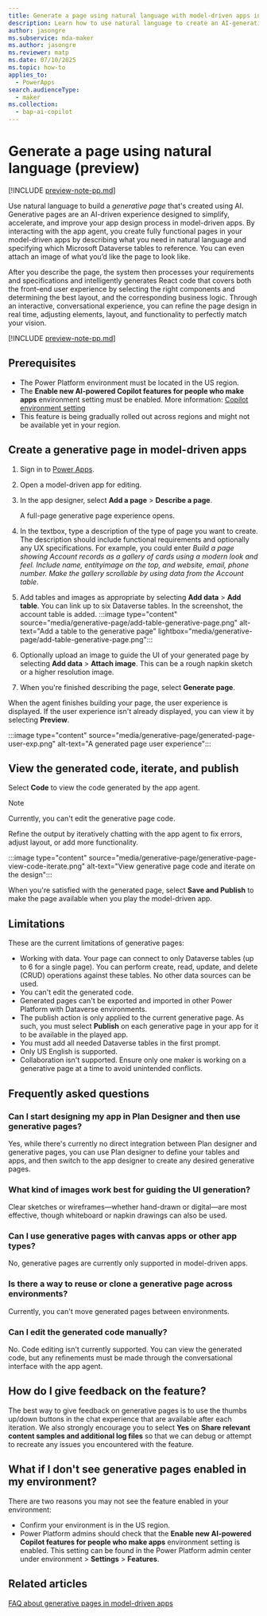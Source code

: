 ```yaml
---
title: Generate a page using natural language with model-driven apps in Power Apps
description: Learn how to use natural language to create an AI-generative page to use with a model-driven app.
author: jasongre
ms.subservice: mda-maker
ms.author: jasongre
ms.reviewer: matp
ms.date: 07/10/2025
ms.topic: how-to
applies_to: 
  - PowerApps
search.audienceType: 
  - maker
ms.collection: 
  - bap-ai-copilot 
---
```

# Generate a page using natural language (preview)

[!INCLUDE [preview-note-pp.md](../../../shared/preview-includes/preview-banner.md)]

Use natural language to build a *generative page* that's created using AI. Generative pages are an AI-driven experience designed to simplify, accelerate, and improve your app design process in model-driven apps. By interacting with the app agent, you create fully functional pages in your model-driven apps by describing what you need in natural language and specifying which Microsoft Dataverse tables to reference. You can even attach an image of what you’d like the page to look like. 

After you describe the page, the system then processes your requirements and specifications and intelligently generates React code that covers both the front-end user experience by selecting the right components and determining the best layout, and the corresponding business logic. Through an interactive, conversational experience, you can refine the page design in real time, adjusting elements, layout, and functionality to perfectly match your vision.

[!INCLUDE [preview-note-pp.md](../../../shared/preview-includes/preview-note-pp.md)]

## Prerequisites

- The Power Platform environment must be located in the US region.
- The **Enable new AI-powered Copilot features for people who make apps** environment setting must be enabled. More information: [Copilot environment setting](/power-platform/admin/settings-features?tabs=new#copilot-preview)
- This feature is being gradually rolled out across regions and might not be available yet in your region.

## Create a generative page in model-driven apps

1. Sign in to [Power Apps](https://make.powerapps.com).
1. Open a model-driven app for editing.
1. In the app designer, select **Add a page** > **Describe a page**.

   A full-page generative page experience opens.
1. In the textbox, type a description of the type of page you want to create. The description should include functional requirements and optionally any UX specifications. For example, you could enter *Build a page showing Account records as a gallery of cards using a modern look and feel. Include name, entityimage on the top, and website, email, phone number. Make the gallery scrollable by using data from the Account table*.
1. Add tables and images as appropriate by selecting **Add data** > **Add table**. You can link up to six Dataverse tables. In the screenshot, the account table is added.
   :::image type="content" source="media/generative-page/add-table-generative-page.png" alt-text="Add a table to the generative page" lightbox="media/generative-page/add-table-generative-page.png":::

1. Optionally upload an image to guide the UI of your generated page by selecting **Add data** > **Attach image**. This can be a rough napkin sketch or a higher resolution image.
1. When you're finished describing the page, select **Generate page**.

When the agent finishes building your page, the user experience is displayed. If the user experience isn't already displayed, you can view it by selecting **Preview**.

:::image type="content" source="media/generative-page/generated-page-user-exp.png" alt-text="A generated page user experience":::

## View the generated code, iterate, and publish

Select **Code** to view the code generated by the app agent.

> [!NOTE]
> Currently, you can't edit the generative page code.

Refine the output by iteratively chatting with the app agent to fix errors, adjust layout, or add more functionality.

:::image type="content" source="media/generative-page/generative-page-view-code-iterate.png" alt-text="View generative page code and iterate on the design":::

When you're satisfied with the generated page, select **Save and Publish** to make the page available when you play the model-driven app.

## Limitations

These are the current limitations of generative pages:

- Working with data. Your page can connect to only Dataverse tables (up to 6 for a single page). You can perform create, read, update, and delete (CRUD) operations against these tables. No other data sources can be used.  
- You can't edit the generated code.
- Generated pages can't be exported and imported in other Power Platform with Dataverse environments.
- The publish action is only applied to the current generative page. As such, you must select **Publish** on each generative page in your app for it to be available in the played app.
- You must add all needed Dataverse tables in the first prompt.
- Only US English is supported.
- Collaboration isn't supported. Ensure only one maker is working on a generative page at a time to avoid unintended conflicts.  

## Frequently asked questions
<!--Please verify whether these FAQs apply to the public preview -->
### Can I start designing my app in Plan Designer and then use generative pages? 

Yes, while there's currently no direct integration between Plan designer and generative pages, you can use Plan designer to define your tables and apps, and then switch to the app designer to create any desired generative pages.

### What kind of images work best for guiding the UI generation?

Clear sketches or wireframes—whether hand-drawn or digital—are most effective, though whiteboard or napkin drawings can also be used.

### Can I use generative pages with canvas apps or other app types?

No, generative pages are currently only supported in model-driven apps.  

### Is there a way to reuse or clone a generative page across environments?

Currently, you can't move generated pages between environments.

### Can I edit the generated code manually?

No. Code editing isn't currently supported. You can view the generated code, but any refinements must be made through the conversational interface with the app agent.

## How do I give feedback on the feature?

The best way to give feedback on generative pages is to use the thumbs up/down buttons in the chat experience that are available after each iteration. We also strongly encourage you to select **Yes** on **Share relevant content samples and additional log files** so that we can debug or attempt to recreate any issues you encountered with the feature.

## What if I don't see generative pages enabled in my environment?

There are two reasons you may not see the feature enabled in your environment:

- Confirm your environment is in the US region.
- Power Platform admins should check that the **Enable new AI-powered Copilot features for people who make apps** environment setting is enabled. This setting can be found in the Power Platform admin center under environment > **Settings** > **Features**.

## Related articles

[FAQ about generative pages in model-driven apps](../common/faq-generative-pages-model-driven.md)

